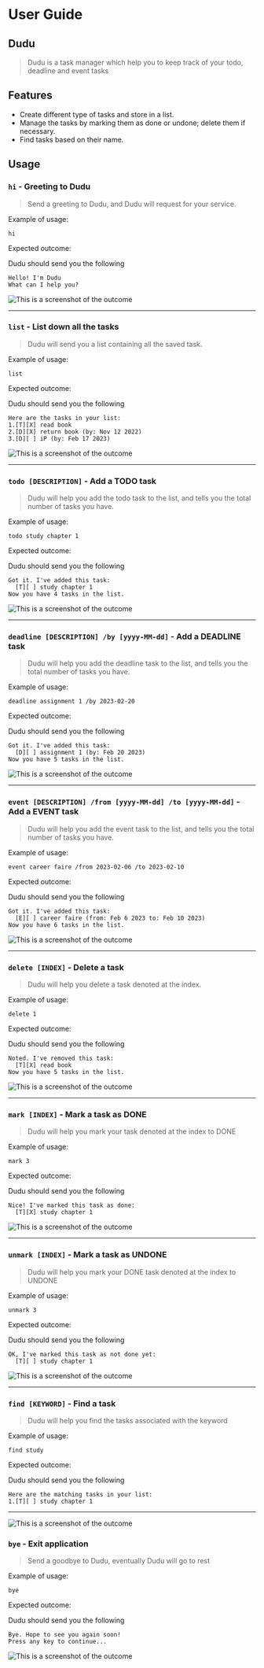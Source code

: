 # User Guide

## Dudu

> Dudu is a task manager which help you to keep track of your todo, deadline and event tasks

## Features

- Create different type of tasks and store in a list.
- Manage the tasks by marking them as done or undone; delete them if necessary. 
- Find tasks based on their name.

## Usage

### `hi` - Greeting to Dudu 

> Send a greeting to Dudu, and Dudu will request for your service.

Example of usage: 

`hi`

Expected outcome:

Dudu should send you the following

```
Hello! I'm Dudu
What can I help you?
```
![This is a screenshot of the outcome](image/greeting.png)

<hr/>

### `list` - List down all the tasks

> Dudu will send you a list containing all the saved task.

Example of usage:

`list`

Expected outcome:

Dudu should send you the following

```
Here are the tasks in your list:
1.[T][X] read book
2.[D][X] return book (by: Nov 12 2022)
3.[D][ ] iP (by: Feb 17 2023)
```

![This is a screenshot of the outcome](image/list.png)

<hr/>

### `todo [DESCRIPTION]` - Add a TODO task

> Dudu will help you add the todo task to the list, and tells you the total number of tasks you have.

Example of usage:

`todo study chapter 1`

Expected outcome:

Dudu should send you the following

```
Got it. I've added this task:
  [T][ ] study chapter 1
Now you have 4 tasks in the list.
```
![This is a screenshot of the outcome](image/todo.png)

<hr/>

### `deadline [DESCRIPTION] /by [yyyy-MM-dd]` - Add a DEADLINE task

> Dudu will help you add the deadline task to the list, and tells you the total number of tasks you have.

Example of usage:

`deadline assignment 1 /by 2023-02-20`

Expected outcome:

Dudu should send you the following

```
Got it. I've added this task:
  [D][ ] assignment 1 (by: Feb 20 2023)
Now you have 5 tasks in the list.
```
![This is a screenshot of the outcome](image/deadline.png)

<hr/>

### `event [DESCRIPTION] /from [yyyy-MM-dd] /to [yyyy-MM-dd]` - Add a EVENT task

> Dudu will help you add the event task to the list, and tells you the total number of tasks you have.


Example of usage:

`event career faire /from 2023-02-06 /to 2023-02-10`

Expected outcome:

Dudu should send you the following

```
Got it. I've added this task:
  [E][ ] career faire (from: Feb 6 2023 to: Feb 10 2023)
Now you have 6 tasks in the list.
```
![This is a screenshot of the outcome](image/event.png)

<hr/>

### `delete [INDEX]` - Delete a task

> Dudu will help you delete a task denoted at the index.

Example of usage:

`delete 1`

Expected outcome:

Dudu should send you the following

```
Noted. I've removed this task:
  [T][X] read book
Now you have 5 tasks in the list.
```
![This is a screenshot of the outcome](image/delete.png)

<hr/>

### `mark [INDEX]` - Mark a task as DONE

> Dudu will help you mark your task denoted at the index to DONE

Example of usage:

`mark 3`

Expected outcome:

Dudu should send you the following

```
Nice! I've marked this task as done:
  [T][X] study chapter 1
```
![This is a screenshot of the outcome](image/mark.png)

<hr/>

### `unmark [INDEX]` - Mark a task as UNDONE

> Dudu will help you mark your DONE task denoted at the index to UNDONE

Example of usage:

`unmark 3`

Expected outcome:

Dudu should send you the following

```
OK, I've marked this task as not done yet:
  [T][ ] study chapter 1
```
![This is a screenshot of the outcome](image/unmark.png)

<hr/>

### `find [KEYWORD]` - Find a task

> Dudu will help you find the tasks associated with the keyword

Example of usage:

`find study`

Expected outcome:

Dudu should send you the following

```
Here are the matching tasks in your list:
1.[T][ ] study chapter 1
```
<hr/>

![This is a screenshot of the outcome](image/find.png)

### `bye` - Exit application

> Send a goodbye to Dudu, eventually Dudu will go to rest

Example of usage:

`bye`

Expected outcome:

Dudu should send you the following

```
Bye. Hope to see you again soon!
Press any key to continue...
```
![This is a screenshot of the outcome](image/bye.png)